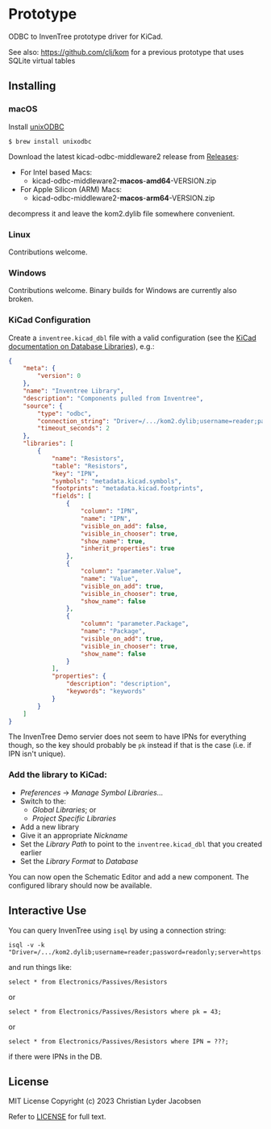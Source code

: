 # Prototype

ODBC to InvenTree prototype driver for KiCad.

See also: https://github.com/clj/kom for a previous prototype that uses SQLite virtual tables

## Installing

### macOS

Install [unixODBC](https://www.unixodbc.org)

```shell
$ brew install unixodbc
```

Download the latest kicad-odbc-middleware2 release from [Releases](https://github.com/clj/kom2/releases):

* For Intel based Macs:
    * kicad-odbc-middleware2-**macos**-**amd64**-VERSION.zip
* For Apple Silicon (ARM) Macs:
    * kicad-odbc-middleware2-**macos**-**arm64**-VERSION.zip

decompress it and leave the kom2.dylib file somewhere convenient.

### Linux

Contributions welcome.

### Windows

Contributions welcome. Binary builds for Windows are currently also broken.

### KiCad Configuration

Create a `inventree.kicad_dbl` file with a valid configuration (see the [KiCad documentation on Database Libraries](https://docs.kicad.org/master/en/eeschema/eeschema.html#database-libraries)), e.g.:

```json
{
    "meta": {
        "version": 0
    },
    "name": "Inventree Library",
    "description": "Components pulled from Inventree",
    "source": {
        "type": "odbc",
        "connection_string": "Driver=/.../kom2.dylib;username=reader;password=readonly;server=https://demo.inventree.org",
        "timeout_seconds": 2
    },
    "libraries": [
        {
            "name": "Resistors",
            "table": "Resistors",
            "key": "IPN",
            "symbols": "metadata.kicad.symbols",
            "footprints": "metadata.kicad.footprints",
            "fields": [
                {
                    "column": "IPN",
                    "name": "IPN",
                    "visible_on_add": false,
                    "visible_in_chooser": true,
                    "show_name": true,
                    "inherit_properties": true
                },
                {
                    "column": "parameter.Value",
                    "name": "Value",
                    "visible_on_add": true,
                    "visible_in_chooser": true,
                    "show_name": false
                },
                {
                    "column": "parameter.Package",
                    "name": "Package",
                    "visible_on_add": true,
                    "visible_in_chooser": true,
                    "show_name": false
                }
            ],
            "properties": {
                "description": "description",
                "keywords": "keywords"
            }
        }
    ]
}
```

The InvenTree Demo servier does not seem to have IPNs for everything though, so the key should probably be `pk` instead if that is the case (i.e. if IPN isn't unique).

### Add the library to KiCad:

* *Preferences* -> *Manage Symbol Libraries...*
* Switch to the:
    * *Global Libraries*; or
    * *Project Specific Libraries*
* Add a new library
* Give it an appropriate *Nickname*
* Set the *Library Path* to point to the `inventree.kicad_dbl` that you created earlier
* Set the *Library Format* to *Database*

You can now open the Schematic Editor and add a new component. The configured library should now be available.

## Interactive Use

You can query InvenTree using `isql` by using a connection string:

```
isql -v -k "Driver=/.../kom2.dylib;username=reader;password=readonly;server=https://demo.inventree.org"
```

and run things like:

```
select * from Electronics/Passives/Resistors
```

or

```
select * from Electronics/Passives/Resistors where pk = 43;
```

or

```
select * from Electronics/Passives/Resistors where IPN = ???;
```

if there were IPNs in the DB.

## License

MIT License Copyright (c) 2023 Christian Lyder Jacobsen

Refer to [LICENSE](./LICENSE) for full text.